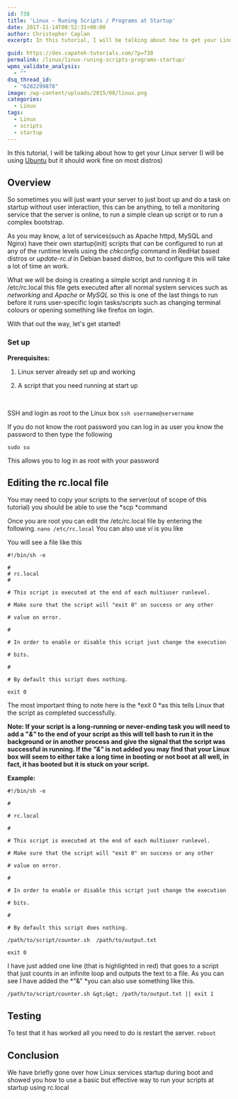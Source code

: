 ```yaml
---
id: 738
title: 'Linux – Runing Scripts / Programs at Startup'
date: 2017-11-14T00:52:31+00:00
author: Christopher Caplan
excerpt: In this tutorial, I will be talking about how to get your Linux&nbsp;server (I will be using Ubuntu but it should work fine on most distros)

guid: https://dev.capatek-tutorials.com/?p=738
permalink: /linux/linux-runing-scripts-programs-startup/
wpms_validate_analysis:
  - ""
dsq_thread_id:
  - "6282299878"
image: /wp-content/uploads/2015/08/linux.png
categories:
  - Linux
tags:
  - Linux
  - scripts
  - startup
---
```

In this tutorial, I will be talking about how to get your Linux&nbsp;server (I will be using [Ubuntu](https://www.ubuntu.com/server) but it should work fine on most distros)
## Overview
So sometimes you will just want your server to just boot up and do a task on startup without user interaction, this can be anything, to tell a monitoring service that the server is online, to run a simple clean up script or to run a complex&nbsp;bootstrap.

As you may know, a lot of services(such as Apache httpd, MySQL and Nginx) have their own startup(init) scripts that can be configured to run at any of the runtime levels using the *chkconfig* command in RedHat&nbsp;based distros or *update-rc.d* in Debian based distros, but to configure this will take a lot of time an work.

What we will be doing is creating a simple script and running it in /etc/rc.local this file gets executed after all normal system services such as *networking* and *Apache* or *MySQL*&nbsp;so this is one of the last things to run before it runs user-specific login tasks/scripts such as changing terminal colours or opening something like firefox on login.

With that out the way, let's get started!
### Set up
**Prerequisites:**

 	

1. Linux server already set up and working

 	

1. A script that you need running at start up

&nbsp;

SSH and login as root to the Linux box
`ssh username@servername`

If you do not know the root password you can log in&nbsp;as user you know the password to then type the following 

`sudo su` 

This allows you to log in as root with your password
## Editing the rc.local file
You may need to copy your scripts to the server(out of scope of this tutorial) you should be able to use the *scp&nbsp;*command

Once you are root you can edit the /etc/rc.local file by entering the following.
`nano /etc/rc.local`
You can also use *vi* is you like

You will see a file like this
```shell
#!/bin/sh -e

#
# rc.local
#

# This script is executed at the end of each multiuser runlevel.

# Make sure that the script will "exit 0" on success or any other

# value on error.

#

# In order to enable or disable this script just change the execution

# bits.

#

# By default this script does nothing.

exit 0

```

The most important thing to note here is the *exit 0&nbsp;*as this tells Linux that the script as completed successfully.

**Note: If your script is a long-running&nbsp;or never-ending task you will need to add a "<em>&amp;"</em> to the end of your script as this will tell bash to run it in the background or in another process and give the signal that the script was successful in running. If the<em>&nbsp;"&amp;"</em> is not added you may find that your Linux box will seem to either take a long time in booting or not boot at all well, in fact, it has booted but it is stuck on your script.**

**Example:**

```shell
#!/bin/sh -e

#

# rc.local

#

# This script is executed at the end of each multiuser runlevel.

# Make sure that the script will "exit 0" on success or any other

# value on error.

#

# In order to enable or disable this script just change the execution

# bits.

#

# By default this script does nothing.

/path/to/script/counter.sh  /path/to/output.txt

exit 0
```

I have just added one line (that is highlighted in red) that goes to a script that just counts in an infinite loop and outputs the text to a file. As you can see I have added the *"&amp;"&nbsp;*you can also use something like this.


`/path/to/script/counter.sh &gt;&gt; /path/to/output.txt || exit 1`

## Testing
To test that it has worked all you need to do is restart the server.
`reboot`
## Conclusion
We have briefly gone over how Linux services startup during boot and showed you how to use a basic but effective way to run your scripts at startup&nbsp;using rc.local